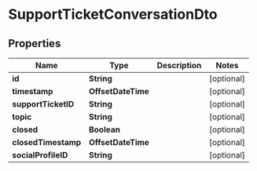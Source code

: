 

# SupportTicketConversationDto


## Properties

| Name | Type | Description | Notes |
|------------ | ------------- | ------------- | -------------|
|**id** | **String** |  |  [optional] |
|**timestamp** | **OffsetDateTime** |  |  [optional] |
|**supportTicketID** | **String** |  |  [optional] |
|**topic** | **String** |  |  [optional] |
|**closed** | **Boolean** |  |  [optional] |
|**closedTimestamp** | **OffsetDateTime** |  |  [optional] |
|**socialProfileID** | **String** |  |  [optional] |



